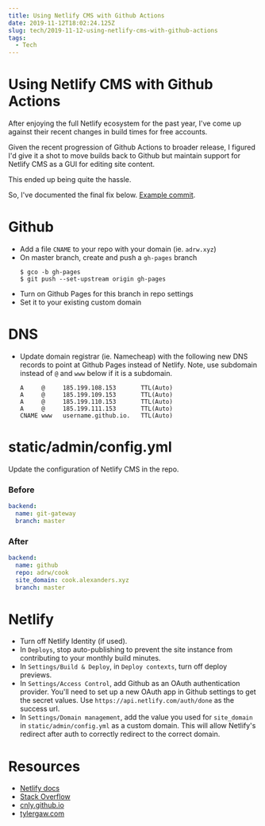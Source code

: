 ```yaml
---
title: Using Netlify CMS with Github Actions
date: 2019-11-12T18:02:24.125Z
slug: tech/2019-11-12-using-netlify-cms-with-github-actions
tags:
  - Tech
---
```


# Using Netlify CMS with Github Actions

After enjoying the full Netlify ecosystem for the past year, I've come up against their recent changes in build times for free accounts.

Given the recent progression of Github Actions to broader release, I figured I'd give it a shot to move builds back to Github but maintain support for Netlify CMS as a GUI for editing site content.

This ended up being quite the hassle.

So, I've documented the final fix below. [Example commit](https://github.com/adrwxyz/adrw.xyz/commit/a35277bb6e3cf62c9a9125248201e68d9e5b37f6).

# Github

- Add a file `CNAME` to your repo with your domain (ie. `adrw.xyz`)
- On master branch, create and push a `gh-pages` branch
  ```
  $ gco -b gh-pages
  $ git push --set-upstream origin gh-pages
  ```
- Turn on Github Pages for this branch in repo settings
- Set it to your existing custom domain

# DNS

- Update domain registrar (ie. Namecheap) with the following new DNS records to point at Github Pages instead of Netlify. Note, use subdomain instead of `@` and `www` below if it is a subdomain.

  ```
  A     @     185.199.108.153       TTL(Auto)
  A     @     185.199.109.153       TTL(Auto)
  A     @     185.199.110.153       TTL(Auto)
  A     @     185.199.111.153       TTL(Auto)
  CNAME www   username.github.io.   TTL(Auto)
  ```

# static/admin/config.yml

Update the configuration of Netlify CMS in the repo.

### Before

```yml
backend:
  name: git-gateway
  branch: master
```

### After

```yml
backend:
  name: github
  repo: adrw/cook
  site_domain: cook.alexanders.xyz
  branch: master
```

# Netlify

- Turn off Netlify Identity (if used).
- In `Deploys`, stop auto-publishing to prevent the site instance from contributing to your monthly build minutes.
- In `Settings/Build & Deploy`, in `Deploy contexts`, turn off deploy previews.
- In `Settings/Access Control`, add Github as an OAuth authentication provider. You'll need to set up a new OAuth app in Github settings to get the secret values. Use `https://api.netlify.com/auth/done` as the success url.
- In `Settings/Domain management`, add the value you used for `site_domain` in `static/admin/config.yml` as a custom domain. This will allow Netlify's redirect after auth to correctly redirect to the correct domain.

# Resources

- [Netlify docs](https://www.netlifycms.org/docs/authentication-backends/#external-oauth-clients)
- [Stack Overflow](https://stackoverflow.com/questions/52410225/gatsby-cms-failed-to-load-settings-from-netlify-identity)
- [cnly.github.io](https://cnly.github.io/2018/04/14/just-3-steps-adding-netlify-cms-to-existing-github-pages-site-within-10-minutes.html)
- [tylergaw.com](https://tylergaw.com/articles/netlify-cms-custom-oath-provider/)
